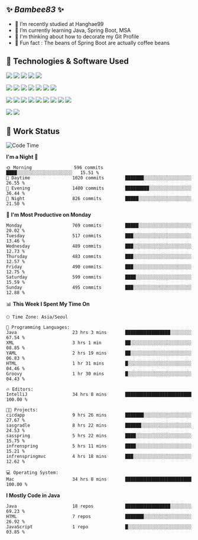 ##  ✨ _Bambee83_ ✨ 

- 🔭 I’m recently studied at Hanghae99
- 🌱 I’m currently learning Java, Spring Boot, MSA
- 🤔 I'm thinking about how to decorate my Git Profile
- 🪹 Fun fact : The beans of Spring Boot are actually coffee beans 

<!-- - 💬 Ask me about ...
- 📫 How to reach me: ...
- 😄 Pronouns: ...
- 👯 I’m looking to collaborate on ...-->

## 🔧  Technologies & Software Used

<img src="https://img.shields.io/badge/Java-007396?style=flat-round&logo=OpenJDK&logoColor=white"/> <img src="https://img.shields.io/badge/Spring-6DB33F?style=flat-round&logo=spring&logoColor=white"/>   <img src="https://img.shields.io/badge/SpringBoot-6DB33F?style=flat-round&logo=springboot&logoColor=white"/>  <img src="https://img.shields.io/badge/SpringSecurity-6DB33F?style=flat-round&logo=SpringSecurity&logoColor=white"/>   <img src="https://img.shields.io/badge/JSON Web Token-000000?style=flat-round&logo=JSON Web Tokens&logoColor=white"/> 

<img src="https://img.shields.io/badge/github-181717?style=flat-round&logo=github&logoColor=white"/> <img src="https://img.shields.io/badge/git-F05032?style=flat-round&logo=git&logoColor=white"/> <img src="https://img.shields.io/badge/githubactions-2088FF?style=flat-round&logo=githubactions&logoColor=white"/>  <img src="https://img.shields.io/badge/Gradle-02303A?style=flat-round&logo=Gradle&logoColor=white"/>  <img src="https://img.shields.io/badge/IntelliJIDEA-000000?style=flat-round&logo=IntelliJIDEA&logoColor=white"/>  <img src="https://img.shields.io/badge/Postman-FF6C37?style=flat-round&logo=Postman&logoColor=white"/>  <img src="https://img.shields.io/badge/Sourcetree-0052CC?style=flat-round&logo=Sourcetree&logoColor=white"/>

<img src="https://img.shields.io/badge/AmazonS3-569A31?style=flat-round&logo=AmazonS3&logoColor=white"/>  <img src="https://img.shields.io/badge/AmazonEC2-FF9900?style=flat-round&logo=AmazonEC2&logoColor=white"/>  <img src="https://img.shields.io/badge/AmazonRDS-527FFF?style=flat-round&logo=AmazonRDS&logoColor=white"/>  <img src="https://img.shields.io/badge/MySQL-4479A1?style=flat-round&logo=MySQL&logoColor=white"/>  <img src="https://img.shields.io/badge/MongoDB-47A248?style=flat-round&logo=MongoDB&logoColor=white"/> <img src="https://img.shields.io/badge/Ubuntu-E95420?style=flat-round&logo=Ubuntu&logoColor=white"/> <img src="https://img.shields.io/badge/FileZilla-BF0000?style=flat-round&logo=filezilla&logoColor=white"/> <img src="https://img.shields.io/badge/Notion-000000?style=flat-round&logo=Notion&logoColor=white"/> <img src="https://img.shields.io/badge/Slack-F06A6A?style=flat-round&logo=slack&logoColor=white"/>

<img src="https://img.shields.io/badge/AmazonCloudfront-3693F3?style=flat-round&logo=iCloud&logoColor=white"/> <img src="https://img.shields.io/badge/ApacheJMeter-D22128?style=flat-round&logo=apachejmeter&logoColor=white"/> 
 
<!-- Markdown lang
[![Bambee83 Badge](https://img.shields.io/badge/Bambee83'blog-4A154B.svg?&style=for-the-badge&logo=Bloglovin&link=https://blog.naver.com/bambee83)](https://blog.naver.com/bambee83)
## 🚀  GitHub stats & Top Langs
[![Bambee83's GitHub stats-Dark](https://github-readme-stats.vercel.app/api?username=bambee83&show_icons=true&theme=dark#gh-dark-mode-only)]((https://github.com/bambee83/github-readme-stats#gh-dark-mode-only))
![Top Langs-Dark](https://github-readme-stats.vercel.app/api/top-langs/?username=bambee83&layout=compact&theme=dark#gh-dark-mode-only)
## 🐳   Project
[mini project - SeoulCulturePort](https://github.com/event-information)
[clone coding - Instaclone](https://github.com/instaclone8)
[final project - emotrak](https://github.com/EmoTrak)
[![bambee83's wakatime stats](https://github-readme-stats.vercel.app/api/wakatime?username=bambee83)]
 -->
## 🐳 Work Status
<!--START_SECTION:waka-->
![Code Time](http://img.shields.io/badge/Code%20Time-227%20hrs%2023%20mins-blue)

**I'm a Night 🦉** 

```text
🌞 Morning                596 commits         ████░░░░░░░░░░░░░░░░░░░░░   15.51 % 
🌆 Daytime                1020 commits        ███████░░░░░░░░░░░░░░░░░░   26.55 % 
🌃 Evening                1400 commits        █████████░░░░░░░░░░░░░░░░   36.44 % 
🌙 Night                  826 commits         █████░░░░░░░░░░░░░░░░░░░░   21.50 % 
```
📅 **I'm Most Productive on Monday** 

```text
Monday                   769 commits         █████░░░░░░░░░░░░░░░░░░░░   20.02 % 
Tuesday                  517 commits         ███░░░░░░░░░░░░░░░░░░░░░░   13.46 % 
Wednesday                489 commits         ███░░░░░░░░░░░░░░░░░░░░░░   12.73 % 
Thursday                 483 commits         ███░░░░░░░░░░░░░░░░░░░░░░   12.57 % 
Friday                   490 commits         ███░░░░░░░░░░░░░░░░░░░░░░   12.75 % 
Saturday                 599 commits         ████░░░░░░░░░░░░░░░░░░░░░   15.59 % 
Sunday                   495 commits         ███░░░░░░░░░░░░░░░░░░░░░░   12.88 % 
```


📊 **This Week I Spent My Time On** 

```text
🕑︎ Time Zone: Asia/Seoul

💬 Programming Languages: 
Java                     23 hrs 3 mins       █████████████████░░░░░░░░   67.54 % 
XML                      3 hrs 1 min         ██░░░░░░░░░░░░░░░░░░░░░░░   08.85 % 
YAML                     2 hrs 19 mins       ██░░░░░░░░░░░░░░░░░░░░░░░   06.83 % 
HTML                     1 hr 31 mins        █░░░░░░░░░░░░░░░░░░░░░░░░   04.46 % 
Groovy                   1 hr 30 mins        █░░░░░░░░░░░░░░░░░░░░░░░░   04.43 % 

🔥 Editors: 
IntelliJ                 34 hrs 8 mins       █████████████████████████   100.00 % 

🐱‍💻 Projects: 
cicdapp                  9 hrs 26 mins       ███████░░░░░░░░░░░░░░░░░░   27.67 % 
sasgradle                8 hrs 22 mins       ██████░░░░░░░░░░░░░░░░░░░   24.53 % 
sasspring                5 hrs 22 mins       ████░░░░░░░░░░░░░░░░░░░░░   15.75 % 
infrenspring             5 hrs 11 mins       ████░░░░░░░░░░░░░░░░░░░░░   15.21 % 
infrenspringmvc          4 hrs 18 mins       ███░░░░░░░░░░░░░░░░░░░░░░   12.62 % 

💻 Operating System: 
Mac                      34 hrs 8 mins       █████████████████████████   100.00 % 
```

**I Mostly Code in Java** 

```text
Java                     18 repos            █████████████████░░░░░░░░   69.23 % 
HTML                     7 repos             ███████░░░░░░░░░░░░░░░░░░   26.92 % 
JavaScript               1 repo              █░░░░░░░░░░░░░░░░░░░░░░░░   03.85 % 
```




<!--END_SECTION:waka-->
